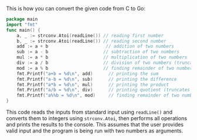 This is how you can convert the given code from C to Go:

```go
package main
import "fmt"
func main() {
    a, _ := strconv.Atoi(readLine()) // reading first number
    b, _ := strconv.Atoi(readLine()) // reading second number
    add := a + b                      // addition of two numbers
    sub := a - b                     // subtraction of two numbers
    mul := a * b                     // multiplication of two numbers
    div := a / b                     // division of two numbers (truncates towards zero)
    mod := a % b                     // finding remainder of two numbers (same sign as first operand)
    fmt.Printf("a+b = %d\n", add)      // printing the sum
    fmt.Printf("a-b = %d\n", sub)      // printing the difference 
    fmt.Printf("a*b = %d\n", mul)      // printing the product 
    fmt.Printf("a/b = %d\n", div)      // printing quotient (truncates towards zero)
    fmt.Printf("a%%b = %d\n", mod)     // finding remainder of two numbers (same sign as second operand if they are different)
}
```
This code reads the inputs from standard input using `readLine()` and converts them to integers using `strconv.Atoi`, then performs all operations and prints the results to the console. This assumes that the user provides valid input and the program is being run with two numbers as arguments.
